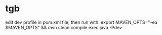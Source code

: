 # tgb
edit dev profile in pom.xml file, then run with: export MAVEN_OPTS="-ea $MAVEN_OPTS" && mvn clean compile exec:java -Pdev
